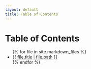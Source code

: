 ```yaml
---
layout: default
title: Table of Contents
---
```


<h1>Table of Contents</h1>

<ul>
{% for file in site.markdown_files %}
<li>
    <a href="{{ file.url | relative_url }}">{{ file.title | file.path }}</a>
</li>
{% endfor %}
</ul>
